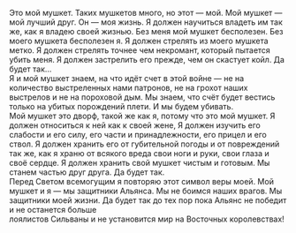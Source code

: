 Это мой мушкет. Таких мушкетов много, но этот — мой. Мой мушкет — мой лучший друг. Он — моя жизнь. Я должен научиться владеть им так же, как я владею своей жизнью. Без меня мой мушкет бесполезен. Без моего мушкета бесполезен я. Я должен стрелять из моего мушкета метко. Я должен стрелять точнее чем некромант, который пытается убить меня. Я должен застрелить его прежде, чем он скастует койл. Да будет так…  
Я и мой мушкет знаем, на что идёт счет в этой войне — не на количество выстреленных нами патронов, не на грохот наших выстрелов и не на пороховой дым. Мы знаем, что счёт будет вестись только на убитых порождений плети. И мы будем убивать.  
Мой мушкет это дворф, такой же как я, потому что это мой мушкет. Я должен относиться к ней как к своей жене, Я должен изучить его слабости и его силу, его части и принадлежности, его прицел и его ствол. Я должен хранить его от губительной погоды и от повреждений так же, как я храню от всякого вреда свои ноги и руки, свои глаза и своё сердце. Я должен хранить свой мушкет чистым и готовым. Мы станем частью друг друга. Да будет так.  
Перед Светом всемогущим я повторяю этот символ веры моей. Мой мушкет и я — мы защитники Альянса. Мы не боимся наших врагов. Мы защитники моей жизни. Да будет так до тех пор пока Альянс не победит и не останется больше  
лоялистов Сильваны и не установится мир на Восточных королевствах!